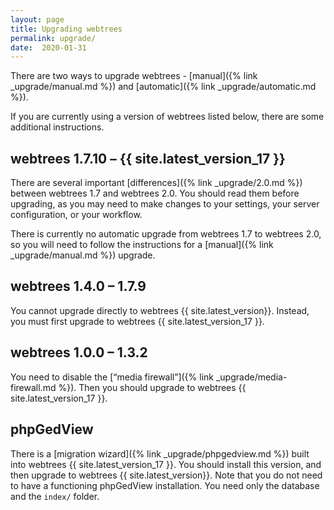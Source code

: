 ```yaml
---
layout: page
title: Upgrading webtrees
permalink: upgrade/
date:  2020-01-31
---
```


There are two ways to upgrade webtrees -
[manual]({% link _upgrade/manual.md %}) and
[automatic]({% link _upgrade/automatic.md %}).

If you are currently using a version of webtrees listed below,
there are some additional instructions.

## webtrees 1.7.10 – {{ site.latest_version_17 }}

There are several important [differences]({% link _upgrade/2.0.md %})
between webtrees 1.7 and webtrees 2.0.
You should read them before upgrading, as you may need to make changes
to your settings, your server configuration, or your workflow.

There is currently no automatic upgrade from webtrees 1.7 to webtrees 2.0,
so you will need to follow the instructions for a
[manual]({% link _upgrade/manual.md %}) upgrade.

## webtrees 1.4.0 – 1.7.9

You cannot upgrade directly to webtrees {{ site.latest_version}}.
Instead, you must first upgrade to webtrees {{ site.latest_version_17 }}.

## webtrees 1.0.0 – 1.3.2

You need to disable the [“media firewall”]({% link _upgrade/media-firewall.md %}).
Then you should upgrade to webtrees {{ site.latest_version_17 }}.

## phpGedView

There is a [migration wizard]({% link _upgrade/phpgedview.md %}) built into webtrees {{ site.latest_version_17 }}.
You should install this version, and then upgrade to webtrees {{ site.latest_version}}.
Note that you do not need to have a functioning phpGedView installation.
You need only the database and the `index/` folder.

